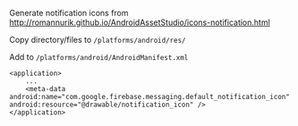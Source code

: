 Generate notification icons from http://romannurik.github.io/AndroidAssetStudio/icons-notification.html

Copy directory/files to ```/platforms/android/res/```

Add to ```/platforms/android/AndroidManifest.xml```

```
<application>
    ...
    <meta-data android:name="com.google.firebase.messaging.default_notification_icon" android:resource="@drawable/notification_icon" />
</application>
```